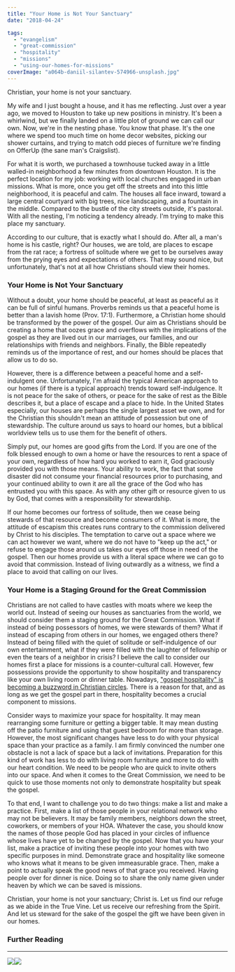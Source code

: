 ```yaml
---
title: "Your Home is Not Your Sanctuary"
date: "2018-04-24"

tags: 
  - "evangelism"
  - "great-commission"
  - "hospitality"
  - "missions"
  - "using-our-homes-for-missions"
coverImage: "a064b-daniil-silantev-574966-unsplash.jpg"
---
```


Christian, your home is not your sanctuary.

My wife and I just bought a house, and it has me reflecting. Just over a year ago, we moved to Houston to take up new positions in ministry. It's been a whirlwind, but we finally landed on a little plot of ground we can call our own. Now, we're in the nesting phase. You know that phase. It's the one where we spend too much time on home decor websites, picking our shower curtains, and trying to match odd pieces of furniture we're finding on OfferUp (the sane man's Craigslist).

For what it is worth, we purchased a townhouse tucked away in a little walled-in neighborhood a few minutes from downtown Houston. It is the perfect location for my job: working with local churches engaged in urban missions. What is more, once you get off the streets and into this little neighborhood, it is peaceful and calm. The houses all face inward, toward a large central courtyard with big trees, nice landscaping, and a fountain in the middle. Compared to the bustle of the city streets outside, it's pastoral. With all the nesting, I'm noticing a tendency already. I'm trying to make this place my sanctuary.

According to our culture, that is exactly what I should do. After all, a man's home is his castle, right? Our houses, we are told, are places to escape from the rat race; a fortress of solitude where we get to be ourselves away from the prying eyes and expectations of others. That may sound nice, but unfortunately, that's not at all how Christians should view their homes.

### Your Home is Not Your Sanctuary

Without a doubt, your home should be peaceful, at least as peaceful as it can be full of sinful humans. Proverbs reminds us that a peaceful home is better than a lavish home (Prov. 17:1). Furthermore, a Christian home should be transformed by the power of the gospel. Our aim as Christians should be creating a home that oozes grace and overflows with the implications of the gospel as they are lived out in our marriages, our families, and our relationships with friends and neighbors. Finally, the Bible repeatedly reminds us of the importance of rest, and our homes should be places that allow us to do so.

However, there is a difference between a peaceful home and a self-indulgent one. Unfortunately, I'm afraid the typical American approach to our homes (if there is a typical approach) trends toward self-indulgence. It is not peace for the sake of others, or peace for the sake of rest as the Bible describes it, but a place of escape and a place to hide. In the United States especially, our houses are perhaps the single largest asset we own, and for the Christian this shouldn't mean an attitude of possession but one of stewardship. The culture around us says to hoard our homes, but a biblical worldview tells us to use them for the benefit of others.

Simply put, our homes are good gifts from the Lord. If you are one of the folk blessed enough to own a home or have the resources to rent a space of your own, regardless of how hard you worked to earn it, God graciously provided you with those means. Your ability to work, the fact that some disaster did not consume your financial resources prior to purchasing, and your continued ability to own it are all the grace of the God who has entrusted you with this space. As with any other gift or resource given to us by God, that comes with a responsibility for stewardship.

If our home becomes our fortress of solitude, then we cease being stewards of that resource and become consumers of it. What is more, the attitude of escapism this creates runs contrary to the commission delivered by Christ to his disciples. The temptation to carve out a space where we can act however we want, where we do not have to "keep up the act," or refuse to engage those around us takes our eyes off those in need of the gospel. Then our homes provide us with a literal space where we can go to avoid that commission. Instead of living outwardly as a witness, we find a place to avoid that calling on our lives.

### Your Home is a Staging Ground for the Great Commission

Christians are not called to have castles with moats where we keep the world out. Instead of seeing our houses as sanctuaries from the world, we should consider them a staging ground for the Great Commission. What if instead of being possessors of homes, we were stewards of them? What if instead of escaping from others in our homes, we engaged others there? Instead of being filled with the quiet of solitude or self-indulgence of our own entertainment, what if they were filled with the laughter of fellowship or even the tears of a neighbor in crisis? I believe the call to consider our homes first a place for missions is a counter-cultural call. However, few possessions provide the opportunity to show hospitality and transparency like your own living room or dinner table. Nowadays, ["gospel hospitality" is becoming a buzzword in Christian circles](http://blog.keelancook.com/2015/11/gospel-hospitality-the-sanctifying-effect-of-dinner-guests.html). There is a reason for that, and as long as we get the gospel part in there, hospitality becomes a crucial component to missions.

Consider ways to maximize your space for hospitality. It may mean rearranging some furniture or getting a bigger table. It may mean dusting off the patio furniture and using that guest bedroom for more than storage. However, the most significant changes have less to do with your physical space than your practice as a family. I am firmly convinced the number one obstacle is not a lack of space but a lack of invitations. Preparation for this kind of work has less to do with living room furniture and more to do with our heart condition. We need to be people who are quick to invite others into our space. And when it comes to the Great Commission, we need to be quick to use those moments not only to demonstrate hospitality but speak the gospel.

To that end, I want to challenge you to do two things: make a list and make a practice. First, make a list of those people in your relational network who may not be believers. It may be family members, neighbors down the street, coworkers, or members of your HOA. Whatever the case, you should know the names of those people God has placed in your circles of influence whose lives have yet to be changed by the gospel. Now that you have your list, make a practice of inviting these people into your homes with two specific purposes in mind. Demonstrate grace and hospitality like someone who knows what it means to be given immeasurable grace. Then, make a point to actually speak the good news of that grace you received. Having people over for dinner is nice. Doing so to share the only name given under heaven by which we can be saved is missions.

Christian, your home is not your sanctuary; Christ is. Let us find our refuge as we abide in the True Vine. Let us receive our refreshing from the Spirit. And let us steward for the sake of the gospel the gift we have been given in our homes.

### Further Reading

* * *

[![](//ws-na.amazon-adsystem.com/widgets/q?_encoding=UTF8&ASIN=B079YB3GF8&Format=_SL250_&ID=AsinImage&MarketPlace=US&ServiceVersion=20070822&WS=1&tag=keelancook-20&language=en_US)](https://www.amazon.com/Gospel-Comes-House-Key-Post-Christian-ebook/dp/B079YB3GF8/ref=as_li_ss_il?crid=1Z58U4C89DV1Z&keywords=gospel+comes+with+a+housekey+paperback&qid=1585353139&s=digital-text&sprefix=gospel+comes+with+a+house,digital-text,188&sr=1-2&linkCode=li3&tag=keelancook-20&linkId=1fe2f9c97481fdd16a1b2d6bf6a115b8&language=en_US)![](https://ir-na.amazon-adsystem.com/e/ir?t=keelancook-20&language=en_US&l=li3&o=1&a=B079YB3GF8)
